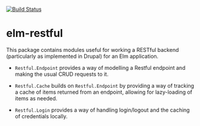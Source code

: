 [![Build Status](https://travis-ci.org/Gizra/elm-restful.svg?branch=master)](https://travis-ci.org/Gizra/elm-restful)

# elm-restful

This package contains modules useful for working a RESTful backend (particularly
as implemented in Drupal) for an Elm application.

- `Restful.Endpoint` provides a way of modelling a Restful endpoint and making
  the usual CRUD requests to it.

- `Restful.Cache` builds on `Restful.Endpoint` by providing a way of tracking
  a cache of items returned from an endpoint, allowing for lazy-loading of
  items as needed.

- `Restful.Login` provides a way of handling login/logout and the caching of
  credentials locally.
